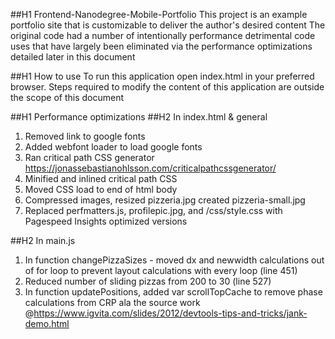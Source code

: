 
##H1 Frontend-Nanodegree-Mobile-Portfolio
This project is an example portfolio site that is customizable to deliver the author's desired content
The original code had a number of intentionally performance detrimental code uses that have largely been eliminated via the performance optimizations detailed later in this document

##H1 How to use
To run this application open index.html in your preferred browser.
Steps required to modify the content of this application are outside the scope of this document

##H1 Performance optimizations
##H2 In index.html & general
1. Removed link to google fonts
2. Added webfont loader to load google fonts
3. Ran critical path CSS generator https://jonassebastianohlsson.com/criticalpathcssgenerator/
4. Minified and inlined critical path CSS
5. Moved CSS load to end of html body
6. Compressed images, resized pizzeria.jpg created pizzeria-small.jpg
7. Replaced perfmatters.js, profilepic.jpg, and /css/style.css with Pagespeed Insights optimized versions

##H2 In main.js
1. In function changePizzaSizes - moved dx and newwidth calculations out of for loop to prevent
  layout calculations with every loop (line 451)
2. Reduced number of sliding pizzas from 200 to 30 (line 527)
3. In function updatePositions, added var scrollTopCache to remove phase calculations
  from CRP ala the source work @https://www.igvita.com/slides/2012/devtools-tips-and-tricks/jank-demo.html
